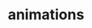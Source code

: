 ---
layout: page
title: animations
nav: false
nav_order: 6
dropdown: true
children: 
    - title: vibrations of circular plates
      permalink: /animations/
    - title: divider
    - title: projects
      permalink: /projects/
---
